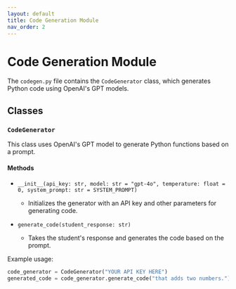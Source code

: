 ```yaml
---
layout: default
title: Code Generation Module
nav_order: 2
---
```


# Code Generation Module

The `codegen.py` file contains the `CodeGenerator` class, which generates Python code using OpenAI's GPT models.

## Classes

### `CodeGenerator`

This class uses OpenAI's GPT model to generate Python functions based on a prompt.

#### Methods

- `__init__(api_key: str, model: str = "gpt-4o", temperature: float = 0, system_prompt: str = SYSTEM_PROMPT)`
  - Initializes the generator with an API key and other parameters for generating code.
  
- `generate_code(student_response: str)`
  - Takes the student's response and generates the code based on the prompt.

Example usage:

```python
code_generator = CodeGenerator("YOUR API KEY HERE")
generated_code = code_generator.generate_code("that adds two numbers.")
```
